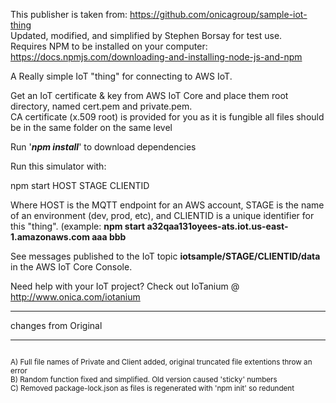 This publisher is taken from: https://github.com/onicagroup/sample-iot-thing <br/>
Updated, modified, and simplified by Stephen Borsay for test use.<br/>
Requires NPM to be installed on your computer:  https://docs.npmjs.com/downloading-and-installing-node-js-and-npm <br/>



A Really simple IoT "thing" for connecting to AWS IoT.

Get an IoT certificate & key from AWS IoT Core and place them root directory, named cert.pem and private.pem.<br/>
CA certificate (x.509 root) is provided for you as it is fungible
all files should be in the same folder on the same level

Run '***npm install***' to download dependencies

Run this simulator with:

npm start HOST STAGE CLIENTID

Where HOST is the MQTT endpoint for an AWS account, STAGE is the name of an environment (dev, prod, etc), and CLIENTID is a unique identifier for this "thing".
(example: **npm start a32qaa131oyees-ats.iot.us-east-1.amazonaws.com aaa bbb**

See messages published to the IoT topic **iotsample/STAGE/CLIENTID/data** in the AWS IoT Core Console.

Need help with your IoT project? Check out IoTanium @ http://www.onica.com/iotanium

----------------------
changes from Original
______________________
<sup>
<br/>
A) Full file names of Private and Client added, original truncated file extentions throw an error<br/>
B) Random function fixed and simplified.  Old version caused 'sticky' numbers<br/>
C) Removed package-lock.json as files is regenerated  with 'npm init' so redundent<br/>
</sup>

